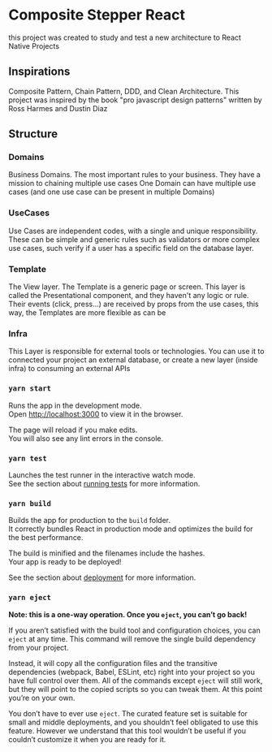 # Composite Stepper React

this project was created to study and test a new architecture to React Native Projects
## Inspirations

Composite Pattern, Chain Pattern, DDD, and Clean Architecture.
This project was inspired by the book "pro javascript design patterns" written by Ross Harmes and Dustin Diaz

## Structure
### Domains
 Business Domains. The most important rules to your business.
 They have a mission to chaining multiple use cases
 One Domain can have multiple use cases (and one use case can be present in multiple Domains)

### UseCases
  Use Cases are independent codes, with a single and unique responsibility. 
  These can be simple and generic rules such as validators or more complex use cases, such verify if a user has a specific field on the database layer.

### Template
  The View layer. The Template is a generic page or screen. This layer is called the Presentational component, and they haven't any logic or rule.
  Their events (click, press...) are received by props from the use cases, this way, the Templates are more flexible as can be

### Infra
  This Layer is responsible for external tools or technologies. You can use it to connected your project an external database, or create a new layer (inside infra) to consuming an external APIs
### `yarn start`

Runs the app in the development mode.\
Open [http://localhost:3000](http://localhost:3000) to view it in the browser.

The page will reload if you make edits.\
You will also see any lint errors in the console.

### `yarn test`

Launches the test runner in the interactive watch mode.\
See the section about [running tests](https://facebook.github.io/create-react-app/docs/running-tests) for more information.

### `yarn build`

Builds the app for production to the `build` folder.\
It correctly bundles React in production mode and optimizes the build for the best performance.

The build is minified and the filenames include the hashes.\
Your app is ready to be deployed!

See the section about [deployment](https://facebook.github.io/create-react-app/docs/deployment) for more information.

### `yarn eject`

**Note: this is a one-way operation. Once you `eject`, you can’t go back!**

If you aren’t satisfied with the build tool and configuration choices, you can `eject` at any time. This command will remove the single build dependency from your project.

Instead, it will copy all the configuration files and the transitive dependencies (webpack, Babel, ESLint, etc) right into your project so you have full control over them. All of the commands except `eject` will still work, but they will point to the copied scripts so you can tweak them. At this point you’re on your own.

You don’t have to ever use `eject`. The curated feature set is suitable for small and middle deployments, and you shouldn’t feel obligated to use this feature. However we understand that this tool wouldn’t be useful if you couldn’t customize it when you are ready for it.
